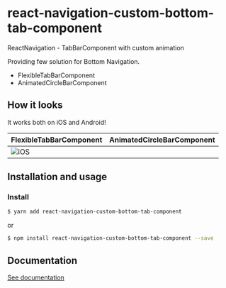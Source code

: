 # react-navigation-custom-bottom-tab-component
ReactNavigation - TabBarComponent with custom animation

Providing few solution for Bottom Navigation.

* FlexibleTabBarComponent
* AnimatedCircleBarComponent

## How it looks

It works both on iOS and Android!

|FlexibleTabBarComponent|AnimatedCircleBarComponent|
|---------|--------------|
|![iOS](https://thumbs.gfycat.com/AdorableCelebratedLemur.webp=100x200)||



## Installation and usage

### Install

```bash
$ yarn add react-navigation-custom-bottom-tab-component
```

or 

```bash
$ npm install react-navigation-custom-bottom-tab-component --save
```

## Documentation

[See documentation](https://alimek.github.io/react-navigation-custom-bottom-tab-component/)
